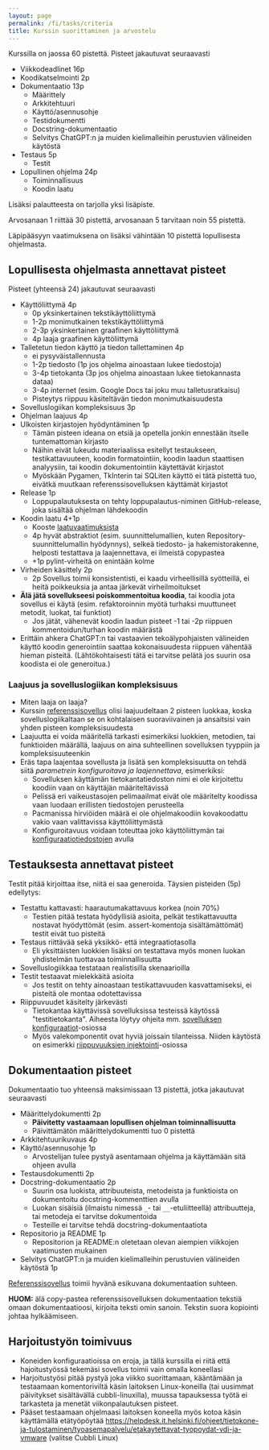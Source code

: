 ```yaml
---
layout: page
permalink: /fi/tasks/criteria
title: Kurssin suorittaminen ja arvostelu
---
```


Kurssilla on jaossa 60 pistettä. Pisteet jakautuvat seuraavasti

- Viikkodeadlinet 16p
- Koodikatselmointi 2p
- Dokumentaatio 13p
  - Määrittely
  - Arkkitehtuuri
  - Käyttö/asennusohje
  - Testidokumentti
  - Docstring-dokumentaatio
  - Selvitys ChatGPT:n ja muiden kielimalleihin perustuvien välineiden käytöstä
- Testaus 5p
  - Testit
- Lopullinen ohjelma 24p
  - Toiminnallisuus
  - Koodin laatu

Lisäksi palautteesta on tarjolla yksi lisäpiste.

Arvosanaan 1 riittää 30 pistettä, arvosanaan 5 tarvitaan noin 55 pistettä.

Läpipääsyyn vaatimuksena on lisäksi vähintään 10 pistettä lopullisesta ohjelmasta.

## Lopullisesta ohjelmasta annettavat pisteet

Pisteet (yhteensä 24) jakautuvat seuraavasti

- Käyttöliittymä 4p
  - 0p yksinkertainen tekstikäyttöliittymä
  - 1-2p monimutkainen tekstikäyttöliittymä
  - 2-3p yksinkertainen graafinen käyttöliittymä
  - 4p laaja graafinen käyttöliittymä
- Talletetun tiedon käyttö ja tiedon tallettaminen 4p
  - ei pysyväistallennusta
  - 1-2p tiedosto (1p jos ohjelma ainoastaan lukee tiedostoja)
  - 3-4p tietokanta (3p jos ohjelma ainoastaan lukee tietokannasta dataa)
  - 3-4p internet (esim. Google Docs tai joku muu talletusratkaisu)
  - Pisteytys riippuu käsiteltävän tiedon monimutkaisuudesta
- Sovelluslogiikan kompleksisuus 3p
- Ohjelman laajuus 4p
- Ulkoisten kirjastojen hyödyntäminen 1p
  - Tämän pisteen ideana on etsiä ja opetella jonkin ennestään itselle tuntemattoman kirjasto
  - Näihin eivät lukeudu materiaalissa esitellyt testaukseen, testikattavuuteen, koodin formatointiin, koodin laadun staattisen analyysiin, tai koodin dokumentointiin käytettävät kirjastot
  - Myöskään Pygamen, TkInterin tai SQLiten käyttö ei tätä pistettä tuo, eivätkä muutkaan referenssisovelluksen käyttämät kirjastot
- Release 1p
  - Loppupalautuksesta on tehty loppupalautus-niminen GitHub-release, joka sisältää ohjelman lähdekoodin
- Koodin laatu 4+1p
  - Kooste [laatuvaatimuksista](/python/koodin-laatuvaatimukset)
  - 4p hyvät abstraktiot (esim. suunnittelumallien, kuten Repository-suunnittelumallin hyödynnys), selkeä tiedosto- ja hakemistorakenne, helposti testattava ja laajennettava, ei ilmeistä copypastea
  - +1p pylint-virheitä on enintään kolme
- Virheiden käsittely 2p
  - 2p Sovellus toimii konsistentisti, ei kaadu virheellisillä syötteillä, ei heitä poikkeuksia ja antaa järkevät virheilmoitukset
- **Älä jätä sovellukseesi poiskommentoitua koodia**, tai koodia jota sovellus ei käytä (esim. refaktoroinnin myötä turhaksi muuttuneet metodit, luokat, tai funktiot)
  - Jos jätät, vähenevät koodin laadun pisteet -1 tai -2p riippuen kommentoidun/turhan koodin määrästä
- Erittäin ahkera ChatGPT:n tai vastaavien tekoälypohjaisten välineiden käyttö koodin generointiin saattaa kokonaisuudesta riippuen vähentää hieman pisteitä. (Lähtökohtaisesti tätä ei tarvitse pelätä jos suurin osa koodista ei ole generoitua.)

### Laajuus ja sovelluslogiikan kompleksisuus

- Miten laaja on laaja?
- Kurssin [referenssisovellus]({{site.python_reference_app_url}}) olisi laajuudeltaan 2 pisteen luokkaa, koska sovelluslogiikaltaan se on kohtalaisen suoraviivainen ja ansaitsisi vain yhden pisteen kompleksisuudesta
- Laajuutta ei voida määritellä tarkasti esimerkiksi luokkien, metodien, tai funktioiden määrällä, laajuus on aina suhteellinen sovelluksen tyyppiin ja kompleksisuuteenkin
- Eräs tapa laajentaa sovellusta ja lisätä sen kompleksisuutta on tehdä siitä _parametrein konfiguroitava ja laajennettava_, esimerkiksi:
  - Sovelluksen käyttämän tietokantatiedoston nimi ei ole kirjoitettu koodiin vaan on käyttäjän määriteltävissä
  - Pelissä eri vaikeustasojen pelimaailmat eivät ole määritelty koodissa vaan luodaan erillisten tiedostojen perusteella
  - Pacmanissa hirviöiden määrä ei ole ohjelmakoodiin kovakoodattu vakio vaan valittavissa käyttöliittymästä
  - Konfiguroitavuus voidaan toteuttaa joko käyttöliittymän tai [konfiguraatiotiedostojen](/python/toteutus#sovelluksen-konfiguraatiot) avulla

## Testauksesta annettavat pisteet

Testit pitää kirjoittaa itse, niitä ei saa generoida. Täysien pisteiden (5p) edellytys:

- Testattu kattavasti: haarautumakattavuus korkea (noin 70%)
  - Testien pitää testata hyödyllisiä asioita, pelkät testikattavuutta nostavat hyödyttömät (esim. assert-komentoja sisältämättömät) testit eivät tuo pisteitä
- Testaus riittävää sekä yksikkö- että integraatiotasolla
  - Eli yksittäisten luokkien lisäksi on testattava myös monen luokan yhdistelmän tuottavaa toiminnallisuutta
- Sovelluslogiikkaa testataan realistisilla skenaarioilla
- Testit testaavat mielekkäitä asioita
  - Jos testit on tehty ainoastaan testikattavuuden kasvattamiseksi, ei pisteitä ole montaa odotettavissa
- Riippuvuudet käsitelty järkevästi
  - Tietokantaa käyttävissä sovelluksissa testeissä käytössä "testitietokanta". Aiheesta löytyy ohjeita mm. [sovelluksen konfiguraatiot](/python/toteutus#sovelluksen-konfiguraatiot)-osiossa
  - Myös valekomponentit ovat hyviä joissain tilanteissa. Niiden käytöstä on esimerkki [riippuvuuksien injektointi](/python/toteutus#riippuvuuksien-injektointi)-osiossa

## Dokumentaation pisteet

Dokumentaatio tuo yhteensä maksimissaan 13 pistettä, jotka jakautuvat seuraavasti

- Määrittelydokumentti 2p
  - **Päivitetty vastaamaan lopullisen ohjelman toiminnallisuutta**
  - Päivittämätön määrittelydokumentti tuo 0 pistettä
- Arkkitehtuurikuvaus 4p
- Käyttö/asennusohje 1p
  - Arvostelijan tulee pystyä asentamaan ohjelma ja käyttämään sitä ohjeen avulla
- Testausdokumentti 2p
- Docstring-dokumentaatio 2p
  - Suurin osa luokista, attribuuteista, metodeista ja funktioista on dokumentoitu docstring-kommenttien avulla
  - Luokan sisäisiä (ilmaistu nimessä `_`- tai `__`-etuliitteellä) attribuutteja, tai metodeja ei tarvitse dokumentoida
  - Testeille ei tarvitse tehdä docstring-dokumentaatiota
- Repositorio ja README 1p
  - Repositorion ja README:n oletetaan olevan aiempien viikkojen vaatimusten mukainen
- Selvitys ChatGPT:n ja muiden kielimalleihin perustuvien välineiden käytöstä 1p

[Referenssisovellus]({{site.python_reference_app_url}}) toimii hyvänä esikuvana dokumentaation suhteen.

**HUOM:** älä copy-pastea referenssisovelluksen dokumentaation tekstiä omaan dokumentaatioosi, kirjoita teksti omin sanoin. Tekstin suora kopiointi johtaa hylkäämiseen.

## Harjoitustyön toimivuus

- Koneiden konfiguraatioissa on eroja, ja tällä kurssilla ei riitä että hajoitustyössä tekemäsi sovellus toimii vain omalla koneellasi
- Harjoitustyösi pitää pystyä joka viikko suorittamaan, kääntämään ja testaamaan komentoriviltä käsin laitoksen Linux-koneilla (tai uusimmat päivitykset sisältävällä cubbli-linuxilla), muussa tapauksessa työtä ei tarkasteta ja menetät viikonpalautuksen pisteet.
- Pääset testaamaan ohjelmaasi laitoksen koneella myös kotoa käsin käyttämällä etätyöpöytää https://helpdesk.it.helsinki.fi/ohjeet/tietokone-ja-tulostaminen/tyoasemapalvelu/etakaytettavat-tyopoydat-vdi-ja-vmware (valitse Cubbli Linux)
